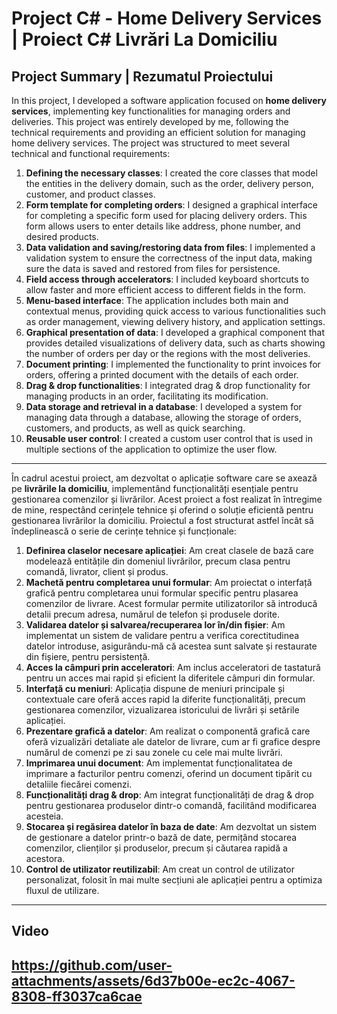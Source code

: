 # Project C# - Home Delivery Services | Proiect C# Livrări La Domiciliu

## Project Summary | Rezumatul Proiectului

In this project, I developed a software application focused on **home delivery services**, implementing key functionalities for managing orders and deliveries. This project was entirely developed by me, following the technical requirements and providing an efficient solution for managing home delivery services. The project was structured to meet several technical and functional requirements:

1. **Defining the necessary classes**: I created the core classes that model the entities in the delivery domain, such as the order, delivery person, customer, and product classes.
2. **Form template for completing orders**: I designed a graphical interface for completing a specific form used for placing delivery orders. This form allows users to enter details like address, phone number, and desired products.
3. **Data validation and saving/restoring data from files**: I implemented a validation system to ensure the correctness of the input data, making sure the data is saved and restored from files for persistence.
4. **Field access through accelerators**: I included keyboard shortcuts to allow faster and more efficient access to different fields in the form.
5. **Menu-based interface**: The application includes both main and contextual menus, providing quick access to various functionalities such as order management, viewing delivery history, and application settings.
6. **Graphical presentation of data**: I developed a graphical component that provides detailed visualizations of delivery data, such as charts showing the number of orders per day or the regions with the most deliveries.
7. **Document printing**: I implemented the functionality to print invoices for orders, offering a printed document with the details of each order.
8. **Drag & drop functionalities**: I integrated drag & drop functionality for managing products in an order, facilitating its modification.
9. **Data storage and retrieval in a database**: I developed a system for managing data through a database, allowing the storage of orders, customers, and products, as well as quick searching.
10. **Reusable user control**: I created a custom user control that is used in multiple sections of the application to optimize the user flow.
---
În cadrul acestui proiect, am dezvoltat o aplicație software care se axează pe **livrările la domiciliu**, implementând funcționalități esențiale pentru gestionarea comenzilor și livrărilor. Acest proiect a fost realizat în întregime de mine, respectând cerințele tehnice și oferind o soluție eficientă pentru gestionarea livrărilor la domiciliu. Proiectul a fost structurat astfel încât să îndeplinească o serie de cerințe tehnice și funcționale:

1. **Definirea claselor necesare aplicației**: Am creat clasele de bază care modelează entitățile din domeniul livrărilor, precum clasa pentru comandă, livrator, client și produs.
2. **Machetă pentru completarea unui formular**: Am proiectat o interfață grafică pentru completarea unui formular specific pentru plasarea comenzilor de livrare. Acest formular permite utilizatorilor să introducă detalii precum adresa, numărul de telefon și produsele dorite.
3. **Validarea datelor și salvarea/recuperarea lor în/din fișier**: Am implementat un sistem de validare pentru a verifica corectitudinea datelor introduse, asigurându-mă că acestea sunt salvate și restaurate din fișiere, pentru persistență.
4. **Acces la câmpuri prin acceleratori**: Am inclus acceleratori de tastatură pentru un acces mai rapid și eficient la diferitele câmpuri din formular.
5. **Interfață cu meniuri**: Aplicația dispune de meniuri principale și contextuale care oferă acces rapid la diferite funcționalități, precum gestionarea comenzilor, vizualizarea istoricului de livrări și setările aplicației.
6. **Prezentare grafică a datelor**: Am realizat o componentă grafică care oferă vizualizări detaliate ale datelor de livrare, cum ar fi grafice despre numărul de comenzi pe zi sau zonele cu cele mai multe livrări.
7. **Imprimarea unui document**: Am implementat funcționalitatea de imprimare a facturilor pentru comenzi, oferind un document tipărit cu detaliile fiecărei comenzi.
8. **Funcționalități drag & drop**: Am integrat funcționalități de drag & drop pentru gestionarea produselor dintr-o comandă, facilitând modificarea acesteia.
9. **Stocarea și regăsirea datelor în baza de date**: Am dezvoltat un sistem de gestionare a datelor printr-o bază de date, permițând stocarea comenzilor, clienților și produselor, precum și căutarea rapidă a acestora.
10. **Control de utilizator reutilizabil**: Am creat un control de utilizator personalizat, folosit în mai multe secțiuni ale aplicației pentru a optimiza fluxul de utilizare.

---
## Video
https://github.com/user-attachments/assets/6d37b00e-ec2c-4067-8308-ff3037ca6cae
---
